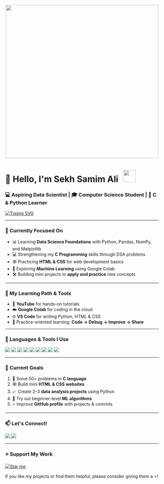 <p align="center">
  <img src="https://media3.giphy.com/media/coxQHKASG60HrHtvkt/giphy.gif?cid=6c09b952sf99696o7cin17ehfzmdvv77xnrmgzsbht4zroxa&ep=v1_internal_gif_by_id&rid=giphy.gif&ct=g" width="500px">
</p>

# 👋 Hello, I'm **Sekh Samim Ali**  <img src="https://media.giphy.com/media/hvRJCLFzcasrFdDwst/giphy.gif" width="40px" style="margin-left: 10px;" />

### 💻 Aspiring Data Scientist | 🎓 Computer Science Student | 🐍 C & Python Learner  

[![Typing SVG](https://readme-typing-svg.herokuapp.com?font=Fira+Code&size=18&pause=1000&center=true&vCenter=true&width=435&lines=Data+Science+Explorer;Python+%7C+C+%7C+HTML+%26+CSS;Machine+Learning+Beginner;Mini+Projects+%7C+GitHub+Learner)](https://git.io/typing-svg)

---

### 🎯 Currently Focused On  
- 📊 Learning **Data Science Foundations** with Python, Pandas, NumPy, and Matplotlib  
- 💻 Strengthening my **C Programming** skills through DSA problems  
- 🕸️ Practicing **HTML & CSS** for web development basics  
- 🤖 Exploring **Machine Learning** using Google Colab  
- 🛠️ Building mini projects to **apply and practice** new concepts  

---

### 🧠 My Learning Path & Tools  
- 🎥 **YouTube** for hands-on tutorials  
- ☁️ **Google Colab** for coding in the cloud  
- 🌐 **VS Code** for writing Python, HTML & CSS  
- 🧪 Practice-oriented learning: **Code → Debug → Improve → Share**

---

### 🔧 Languages & Tools I Use  

<p align="left">
  <img src="https://img.shields.io/badge/Python-3776AB?style=for-the-badge&logo=python&logoColor=white" />
  <img src="https://img.shields.io/badge/C-00599C?style=for-the-badge&logo=c&logoColor=white" />
  <img src="https://img.shields.io/badge/HTML5-E34F26?style=for-the-badge&logo=html5&logoColor=white" />
  <img src="https://img.shields.io/badge/CSS3-1572B6?style=for-the-badge&logo=css3&logoColor=white" />
  <img src="https://img.shields.io/badge/Pandas-150458?style=for-the-badge&logo=pandas&logoColor=white" />
  <img src="https://img.shields.io/badge/NumPy-013243?style=for-the-badge&logo=numpy&logoColor=white" />
  <img src="https://img.shields.io/badge/Matplotlib-11557C?style=for-the-badge&logo=matplotlib&logoColor=white" />
  <img src="https://img.shields.io/badge/Google_Colab-F9AB00?style=for-the-badge&logo=googlecolab&logoColor=white" />
  <img src="https://img.shields.io/badge/GitHub-181717?style=for-the-badge&logo=github&logoColor=white" />
</p>

---

### 🚀 Current Goals  
1. 🧠 Solve 50+ problems in **C language**  
2. 🕸️ Build mini **HTML & CSS websites**  
3. 📈 Create 2–3 **data analysis projects** using Python  
4. 🤖 Try out beginner-level **ML algorithms**  
5. ⭐ Improve **GitHub profile** with projects & commits  

---

### 📫 Let's Connect!

<p align="left">
  <a href="mailto:asamimali123@gmail.com">
    <img src="https://img.shields.io/badge/Email-asamimali123%40gmail.com-red?style=flat-square&logo=gmail">
  </a>
  <a href="https://github.com/PandasSamim" target="_blank">
    <img src="https://img.shields.io/badge/GitHub-PandasSamim-black?style=flat-square&logo=github">
  </a>
</p>

---

### ⭐ Support My Work  
[![Star me](https://img.shields.io/github/stars/PandasSamim/PandasSamim?style=social)](https://github.com/PandasSamim?tab=repositories)

If you like my projects or find them helpful, please consider giving them a ⭐!
